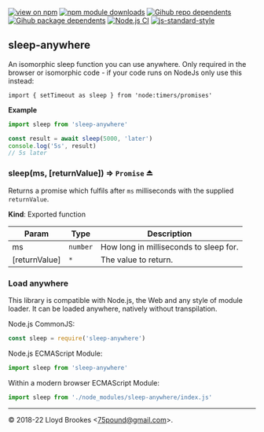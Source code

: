 [![view on npm](https://badgen.net/npm/v/sleep-anywhere)](https://www.npmjs.org/package/sleep-anywhere)
[![npm module downloads](https://badgen.net/npm/dt/sleep-anywhere)](https://www.npmjs.org/package/sleep-anywhere)
[![Gihub repo dependents](https://badgen.net/github/dependents-repo/75lb/sleep-anywhere)](https://github.com/75lb/sleep-anywhere/network/dependents?dependent_type=REPOSITORY)
[![Gihub package dependents](https://badgen.net/github/dependents-pkg/75lb/sleep-anywhere)](https://github.com/75lb/sleep-anywhere/network/dependents?dependent_type=PACKAGE)
[![Node.js CI](https://github.com/75lb/sleep-anywhere/actions/workflows/node.js.yml/badge.svg)](https://github.com/75lb/sleep-anywhere/actions/workflows/node.js.yml)
[![js-standard-style](https://img.shields.io/badge/code%20style-standard-brightgreen.svg)](https://github.com/feross/standard)

<a name="module_sleep-anywhere"></a>

## sleep-anywhere
An isomorphic sleep function you can use anywhere. Only required in the browser or isomorphic code - if your code runs on NodeJs only use this instead:

```
import { setTimeout as sleep } from 'node:timers/promises'
```

**Example**  
```js
import sleep from 'sleep-anywhere'

const result = await sleep(5000, 'later')
console.log('5s', result)
// 5s later
```
<a name="exp_module_sleep-anywhere--sleep"></a>

### sleep(ms, [returnValue]) ⇒ <code>Promise</code> ⏏
Returns a promise which fulfils after `ms` milliseconds with the supplied `returnValue`.

**Kind**: Exported function  

| Param | Type | Description |
| --- | --- | --- |
| ms | <code>number</code> | How long in milliseconds to sleep for. |
| [returnValue] | <code>\*</code> | The value to return. |


### Load anywhere

This library is compatible with Node.js, the Web and any style of module loader. It can be loaded anywhere, natively without transpilation.

Node.js CommonJS:

```js
const sleep = require('sleep-anywhere')
```

Node.js ECMAScript Module:

```js
import sleep from 'sleep-anywhere'
```

Within a modern browser ECMAScript Module:

```js
import sleep from './node_modules/sleep-anywhere/index.js'
```

* * *

&copy; 2018-22 Lloyd Brookes \<75pound@gmail.com\>.
